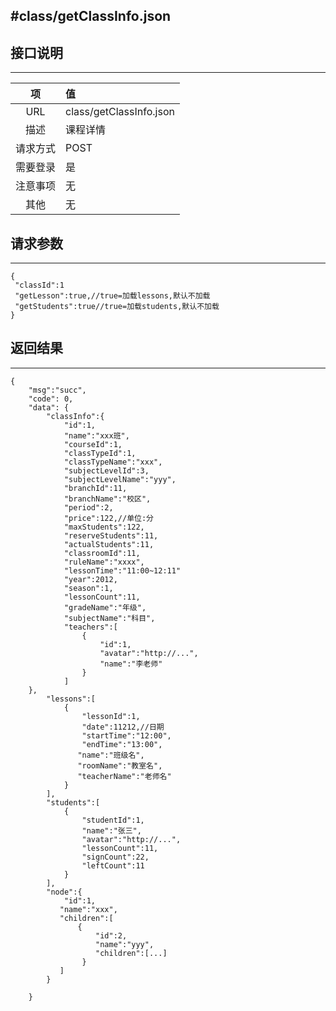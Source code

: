 #class/getClassInfo.json
---

## 接口说明
---
| 项 | 值 |
| :------------: |:---------------|
|    URL   | class/getClassInfo.json |
|    描述   |课程详情 |
|    请求方式   | POST |
|    需要登录   | 是  |
|    注意事项   | 无  |
|    其他   | 无  |

## 请求参数
---
```
{
 "classId":1
 "getLesson":true,//true=加载lessons,默认不加载
 "getStudents":true//true=加载students,默认不加载
}
```
 


## 返回结果
---
```
{
    "msg":"succ",
    "code": 0,
    "data": {
    	"classInfo":{
	    	"id":1,
			"name":"xxx班",
			"courseId":1,
			"classTypeId":1,
			"classTypeName":"xxx",
			"subjectLevelId":3,
			"subjectLevelName":"yyy",
			"branchId":11,
			"branchName":"校区",
			"period":2,
			"price":122,//单位:分
			"maxStudents":122,
			"reserveStudents":11,
			"actualStudents":11,
			"classroomId":11,
			"ruleName":"xxxx",
			"lessonTime":"11:00~12:11"
			"year":2012,
			"season":1,
			"lessonCount":11,
			"gradeName":"年级",
			"subjectName":"科目",
			"teachers":[
				{
					"id":1,
					"avatar":"http://...",
					"name":"李老师"
				}
			]
   	},
    	"lessons":[ 
	    	{
	    		"lessonId":1,
	    		"date":11212,//日期
	    		"startTime":"12:00",
	    		"endTime":"13:00",
			   "name":"班级名",
			   "roomName":"教室名",
			   "teacherName":"老师名"
	    	}
    	],
    	"students":[
	    	{
	    		"studentId":1,
	    		"name":"张三",
	    		"avatar":"http://...",
	    		"lessonCount":11,
	    		"signCount":22,
	    		"leftCount":11
	    	}
    	],
    	"node":{
    		"id":1,
    	   "name":"xxx",
    	   "children":[
	    	   {
		    	   "id":2,
		    	   "name":"yyy",
		    	   "children":[...]
    	   		}
    	   ]
    	}
 
    }
```